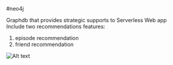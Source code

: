 #neo4j

Graphdb that provides strategic supports to Serverless Web app  
Include two recommendations features:  
1. episode recommendation  
2. friend recommendation   


![Alt text](https://github.com/yh1008/neo4j/blob/master/setup/graph.png)

